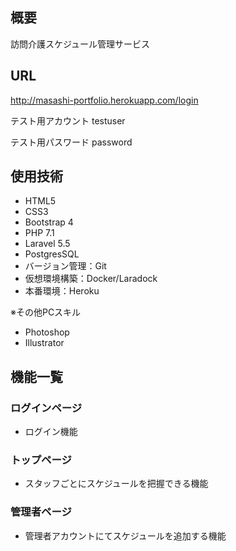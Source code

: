 ## 概要
訪問介護スケジュール管理サービス

## URL
http://masashi-portfolio.herokuapp.com/login

テスト用アカウント
testuser

テスト用パスワード
password

## 使用技術
<ul>
    <li>HTML5</li>
    <li>CSS3</li>
    <li>Bootstrap 4</li>
    <li>PHP 7.1</li>
    <li>Laravel 5.5</li>
    <li>PostgresSQL</li>
    <li>バージョン管理：Git</li>
    <li>仮想環境構築：Docker/Laradock</li>
    <li>本番環境：Heroku</li>
</ul>

※その他PCスキル
<ul>
    <li>Photoshop</li>
    <li>Illustrator</li>
</ul>

## 機能一覧

<h3>ログインページ</h3>
<ul>
    <li>ログイン機能</li>
</ul>
<h3>トップページ</h3>
<ul>
    <li>スタッフごとにスケジュールを把握できる機能</li>
</ul>
<h3>管理者ページ</h3>
<ul>
    <li>管理者アカウントにてスケジュールを追加する機能</li>
 </ul>
